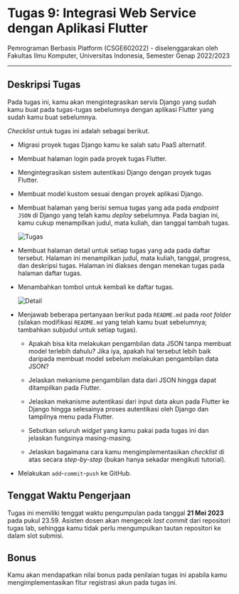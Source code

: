 # Tugas 9: Integrasi Web Service dengan Aplikasi Flutter

Pemrograman Berbasis Platform (CSGE602022) - diselenggarakan oleh Fakultas Ilmu Komputer, Universitas Indonesia, Semester Genap 2022/2023

---

## Deskripsi Tugas

Pada tugas ini, kamu akan mengintegrasikan servis Django yang sudah kamu buat pada tugas-tugas sebelumnya dengan aplikasi Flutter yang sudah kamu buat sebelumnya.

*Checklist* untuk tugas ini adalah sebagai berikut.

- Migrasi proyek tugas Django kamu ke salah satu PaaS alternatif.

- Membuat halaman login pada proyek tugas Flutter.

- Mengintegrasikan sistem autentikasi Django dengan proyek tugas Flutter.

- Membuat model kustom sesuai dengan proyek aplikasi Django.

- Membuat halaman yang berisi semua tugas yang ada pada *endpoint* `JSON` di Django yang telah kamu *deploy* sebelumnya. Pada bagian ini, kamu cukup menampilkan judul, mata kuliah, dan tanggal tambah tugas.

    ![Tugas](https://i.ibb.co/W2qQN3f/contoh-tugas.png)

- Membuat halaman detail untuk setiap tugas yang ada pada daftar tersebut. Halaman ini menampilkan judul, mata kuliah, tanggal, progress, dan deskripsi tugas. Halaman ini diakses dengan menekan tugas pada halaman daftar tugas.

- Menambahkan tombol untuk kembali ke daftar tugas.

    ![Detail](https://i.ibb.co/VCQz3xq/Tugas-9.png)

-  Menjawab beberapa pertanyaan berikut pada `README.md` pada *root folder* (silakan modifikasi `README.md` yang telah kamu buat sebelumnya; tambahkan subjudul untuk setiap tugas).

    - Apakah bisa kita melakukan pengambilan data JSON tanpa membuat model terlebih dahulu? Jika iya, apakah hal tersebut lebih baik daripada membuat model sebelum melakukan pengambilan data JSON?

    - Jelaskan mekanisme pengambilan data dari JSON hingga dapat ditampilkan pada Flutter.

    - Jelaskan mekanisme autentikasi dari input data akun pada Flutter ke Django hingga selesainya proses autentikasi oleh Django dan tampilnya menu pada Flutter.

    - Sebutkan seluruh *widget* yang kamu pakai pada tugas ini dan jelaskan fungsinya masing-masing.

    - Jelaskan bagaimana cara kamu mengimplementasikan *checklist* di atas secara *step-by-step* (bukan hanya sekadar mengikuti tutorial).

-  Melakukan `add`-`commit`-`push` ke GitHub.

## Tenggat Waktu Pengerjaan

Tugas ini memiliki tenggat waktu pengumpulan pada tanggal **21 Mei 2023** pada pukul 23.59. Asisten dosen akan mengecek *last commit* dari repositori tugas lab, sehingga kamu tidak perlu mengumpulkan tautan repositori ke dalam slot submisi.

## Bonus

Kamu akan mendapatkan nilai bonus pada penilaian tugas ini apabila kamu mengimplementasikan fitur registrasi akun pada tugas ini.
